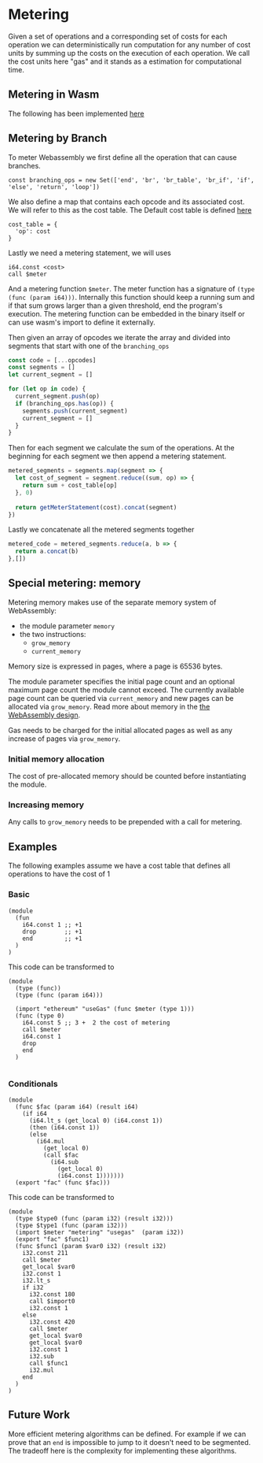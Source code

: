# Metering

Given a set of operations and a corresponding set of costs for each operation we can deterministically run computation for any number of cost units by summing up the costs on the execution of each operation. We call the cost units here "gas" and it stands as a estimation for computational time. 

## Metering in Wasm

The following has been implemented [here](https://github.com/ewasm/wasm-metering)

## Metering by Branch
To meter Webassembly we first define all the operation that can cause branches. 

`const branching_ops = new Set(['end', 'br', 'br_table', 'br_if', 'if', 'else', 'return', 'loop'])`

We also define a map that contains each opcode and its associated cost. We will refer to this as the cost table. The Default cost table is defined [here](https://github.com/ewasm/design/blob/master/determining_wasm_gas_costs.md)

```
cost_table = {
  'op': cost
}
```

Lastly we need a metering statement, we will uses
```
i64.const <cost>
call $meter
```

And a metering function `$meter`. The meter function has a signature of `(type (func (param i64)))`. Internally this function should keep a running sum and if that sum grows larger than a given threshold, end the program's execution. The metering function can be embedded in the binary itself or can use wasm's import to define it externally. 

Then given an array of opcodes we iterate the array and divided into segments that start with one of the `branching_ops`

```javascript
const code = [...opcodes]
const segments = []
let current_segment = []

for (let op in code) {
  current_segment.push(op)
  if (branching_ops.has(op)) {
    segments.push(current_segment)
    current_segment = []
  }
}
```

Then for each segment we calculate the sum of the operations. At the beginning for each segment we then append a metering statement. 

```javascript
metered_segments = segments.map(segment => {
  let cost_of_segment = segment.reduce((sum, op) => {
    return sum + cost_table[op]
  }, 0)
  
  return getMeterStatement(cost).concat(segment)
})
```

Lastly we concatenate all the metered segments together
```javascript
metered_code = metered_segments.reduce(a, b => {
  return a.concat(b)
},[])
```

## Special metering: memory

Metering memory makes use of the separate memory system of WebAssembly:
- the module parameter `memory`
- the two instructions:
  - `grow_memory`
  - `current_memory`

Memory size is expressed in pages, where a page is 65536 bytes.

The module parameter specifies the initial page count and an optional maximum page count the module cannot exceed. The currently available page count can be queried via `current_memory` and new pages can be allocated via `grow_memory`. Read more about memory in the [the WebAssembly design](https://github.com/WebAssembly/design/blob/master/Modules.md#linear-memory-section).

Gas needs to be charged for the initial allocated pages as well as any increase of pages via `grow_memory`.

### Initial memory allocation

The cost of pre-allocated memory should be counted before instantiating the module.

### Increasing memory

Any calls to `grow_memory` needs to be prepended with a call for metering.

## Examples

The following examples assume we have a cost table that defines all operations to have the cost of 1

### Basic
```
(module
  (fun
    i64.const 1 ;; +1
    drop        ;; +1
    end         ;; +1
  )
)
```
This code can be transformed to
```
(module
  (type (func))
  (type (func (param i64)))
  
  (import "ethereum" "useGas" (func $meter (type 1)))
  (func (type 0)
   	i64.const 5 ;; 3 +  2 the cost of metering  
	call $meter
    i64.const 1 
    drop       
    end       
  )
    
```
### Conditionals


```
(module
  (func $fac (param i64) (result i64)
    (if i64
      (i64.lt_s (get_local 0) (i64.const 1))
      (then (i64.const 1))
      (else
        (i64.mul
          (get_local 0)
          (call $fac
            (i64.sub
              (get_local 0)
              (i64.const 1)))))))
  (export "fac" (func $fac)))
```
This code can be transformed to
```
(module
  (type $type0 (func (param i32) (result i32)))
  (type $type1 (func (param i32)))
  (import $meter "metering" "usegas"  (param i32))
  (export "fac" $func1)
  (func $func1 (param $var0 i32) (result i32)
    i32.const 211
    call $meter
    get_local $var0
    i32.const 1
    i32.lt_s
    if i32
      i32.const 180
      call $import0
      i32.const 1
    else
      i32.const 420
      call $meter
      get_local $var0
      get_local $var0
      i32.const 1
      i32.sub
      call $func1
      i32.mul
    end
  )
)
```

## Future Work

More efficient metering algorithms can be defined. For example if we can prove that an `end` is impossible to jump to it doesn't need to be segmented. The tradeoff here is the complexity for implementing these algorithms.
